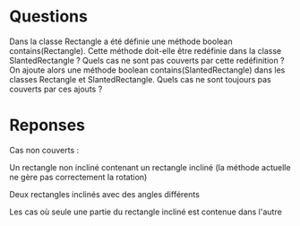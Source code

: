 # Questions
Dans la classe Rectangle a été définie une méthode boolean contains(Rectangle). Cette 
méthode doit-elle être redéfinie dans la classe SlantedRectangle ? Quels cas ne sont pas 
couverts par cette redéfinition ? On ajoute alors une méthode boolean 
contains(SlantedRectangle) dans les classes Rectangle et SlantedRectangle. Quels 
cas ne sont toujours pas couverts par ces ajouts ? 

# Reponses
Cas non couverts :

Un rectangle non incliné contenant un rectangle incliné (la méthode actuelle ne gère pas correctement la rotation)

Deux rectangles inclinés avec des angles différents

Les cas où seule une partie du rectangle incliné est contenue dans l'autre
